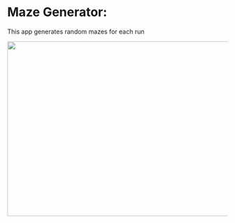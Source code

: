 <h1>Maze Generator: </h1>
<p>This app generates random mazes for each run</p>
<img src="C:\Users\arda\OneDrive\Cs_201_Lesson\Projects_C++\Maze_Generator\2022-02-01 01-04-54_Trim.gif" width="1000" height="400" />